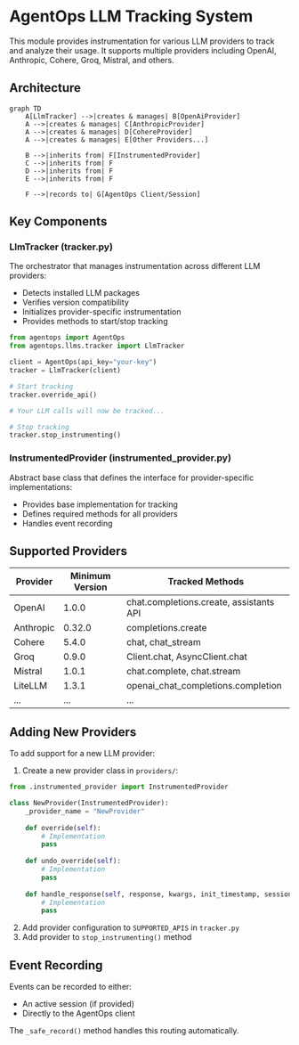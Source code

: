 # AgentOps LLM Tracking System

This module provides instrumentation for various LLM providers to track and analyze their usage. It supports multiple providers including OpenAI, Anthropic, Cohere, Groq, Mistral, and others.

## Architecture

```mermaid
graph TD
    A[LlmTracker] -->|creates & manages| B[OpenAiProvider]
    A -->|creates & manages| C[AnthropicProvider]
    A -->|creates & manages| D[CohereProvider]
    A -->|creates & manages| E[Other Providers...]

    B -->|inherits from| F[InstrumentedProvider]
    C -->|inherits from| F
    D -->|inherits from| F
    E -->|inherits from| F

    F -->|records to| G[AgentOps Client/Session]
```

## Key Components

### LlmTracker (tracker.py)
The orchestrator that manages instrumentation across different LLM providers:
- Detects installed LLM packages
- Verifies version compatibility
- Initializes provider-specific instrumentation
- Provides methods to start/stop tracking

```python
from agentops import AgentOps
from agentops.llms.tracker import LlmTracker

client = AgentOps(api_key="your-key")
tracker = LlmTracker(client)

# Start tracking
tracker.override_api()

# Your LLM calls will now be tracked...

# Stop tracking
tracker.stop_instrumenting()
```

### InstrumentedProvider (instrumented_provider.py)
Abstract base class that defines the interface for provider-specific implementations:
- Provides base implementation for tracking
- Defines required methods for all providers
- Handles event recording

## Supported Providers

| Provider | Minimum Version | Tracked Methods |
|----------|----------------|-----------------|
| OpenAI | 1.0.0 | chat.completions.create, assistants API |
| Anthropic | 0.32.0 | completions.create |
| Cohere | 5.4.0 | chat, chat_stream |
| Groq | 0.9.0 | Client.chat, AsyncClient.chat |
| Mistral | 1.0.1 | chat.complete, chat.stream |
| LiteLLM | 1.3.1 | openai_chat_completions.completion |
| ... | ... | ... |

## Adding New Providers

To add support for a new LLM provider:

1. Create a new provider class in `providers/`:
```python
from .instrumented_provider import InstrumentedProvider

class NewProvider(InstrumentedProvider):
    _provider_name = "NewProvider"
    
    def override(self):
        # Implementation
        pass
        
    def undo_override(self):
        # Implementation
        pass
        
    def handle_response(self, response, kwargs, init_timestamp, session=None):
        # Implementation
        pass
```

2. Add provider configuration to `SUPPORTED_APIS` in `tracker.py`
3. Add provider to `stop_instrumenting()` method

## Event Recording

Events can be recorded to either:
- An active session (if provided)
- Directly to the AgentOps client

The `_safe_record()` method handles this routing automatically.
